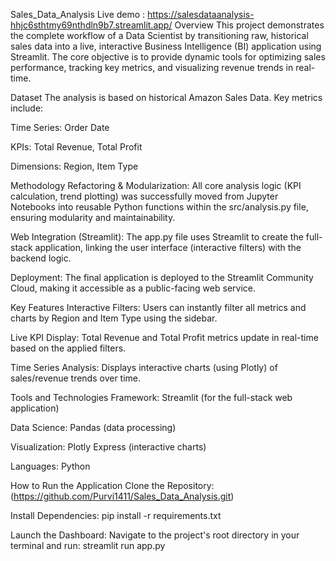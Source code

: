 Sales_Data_Analysis
Live demo : https://salesdataanalysis-hhjc6sthtmy69nthdln9b7.streamlit.app/
Overview
This project demonstrates the complete workflow of a Data Scientist by transitioning raw, historical sales data into a live, interactive Business Intelligence (BI) application using Streamlit. The core objective is to provide dynamic tools for optimizing sales performance, tracking key metrics, and visualizing revenue trends in real-time.

Dataset
The analysis is based on historical Amazon Sales Data. Key metrics include:

Time Series: Order Date

KPIs: Total Revenue, Total Profit

Dimensions: Region, Item Type

Methodology
Refactoring & Modularization: All core analysis logic (KPI calculation, trend plotting) was successfully moved from Jupyter Notebooks into reusable Python functions within the src/analysis.py file, ensuring modularity and maintainability.

Web Integration (Streamlit): The app.py file uses Streamlit to create the full-stack application, linking the user interface (interactive filters) with the backend logic.

Deployment: The final application is deployed to the Streamlit Community Cloud, making it accessible as a public-facing web service.

Key Features
Interactive Filters: Users can instantly filter all metrics and charts by Region and Item Type using the sidebar.

Live KPI Display: Total Revenue and Total Profit metrics update in real-time based on the applied filters.

Time Series Analysis: Displays interactive charts (using Plotly) of sales/revenue trends over time.

Tools and Technologies
Framework: Streamlit (for the full-stack web application)

Data Science: Pandas (data processing)

Visualization: Plotly Express (interactive charts)

Languages: Python

How to Run the Application
Clone the Repository:
(https://github.com/Purvi1411/Sales_Data_Analysis.git)

Install Dependencies:
pip install -r requirements.txt

Launch the Dashboard: Navigate to the project's root directory in your terminal and run:
streamlit run app.py






